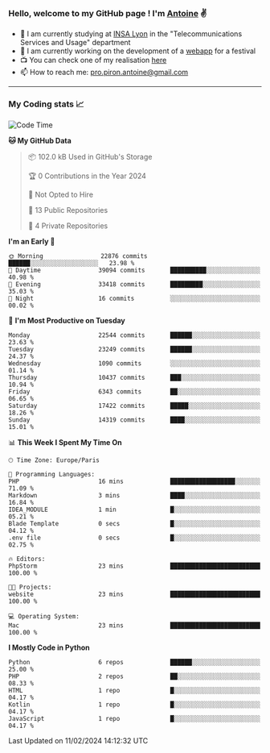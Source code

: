 ### Hello, welcome to my GitHub page ! I'm [Antoine](https://github.com/AntoinePiron) ✌️

- 🌱 I am currently studying at [INSA Lyon](https://www.insa-lyon.fr) in the "Telecommunications Services and Usage" department
- 🔭 I am currently working on the development of a [webapp](https://github.com/24HeuresINSA/Overbookd) for a festival
- 📺 You can check one of my realisation [here](https://astustc.fr)
- 📫 How to reach me: [pro.piron.antoine@gmail.com](mailto:pro.piron.antoine@gmail.com)

---

### My Coding stats 📈
<!--START_SECTION:waka-->
![Code Time](http://img.shields.io/badge/Code%20Time-204%20hrs%2015%20mins-blue)

**🐱 My GitHub Data** 

> 📦 102.0 kB Used in GitHub's Storage 
 > 
> 🏆 0 Contributions in the Year 2024
 > 
> 🚫 Not Opted to Hire
 > 
> 📜 13 Public Repositories 
 > 
> 🔑 4 Private Repositories 
 > 
**I'm an Early 🐤** 

```text
🌞 Morning                22876 commits       ██████░░░░░░░░░░░░░░░░░░░   23.98 % 
🌆 Daytime                39094 commits       ██████████░░░░░░░░░░░░░░░   40.98 % 
🌃 Evening                33418 commits       █████████░░░░░░░░░░░░░░░░   35.03 % 
🌙 Night                  16 commits          ░░░░░░░░░░░░░░░░░░░░░░░░░   00.02 % 
```
📅 **I'm Most Productive on Tuesday** 

```text
Monday                   22544 commits       ██████░░░░░░░░░░░░░░░░░░░   23.63 % 
Tuesday                  23249 commits       ██████░░░░░░░░░░░░░░░░░░░   24.37 % 
Wednesday                1090 commits        ░░░░░░░░░░░░░░░░░░░░░░░░░   01.14 % 
Thursday                 10437 commits       ███░░░░░░░░░░░░░░░░░░░░░░   10.94 % 
Friday                   6343 commits        ██░░░░░░░░░░░░░░░░░░░░░░░   06.65 % 
Saturday                 17422 commits       █████░░░░░░░░░░░░░░░░░░░░   18.26 % 
Sunday                   14319 commits       ████░░░░░░░░░░░░░░░░░░░░░   15.01 % 
```


📊 **This Week I Spent My Time On** 

```text
🕑︎ Time Zone: Europe/Paris

💬 Programming Languages: 
PHP                      16 mins             ██████████████████░░░░░░░   71.09 % 
Markdown                 3 mins              ████░░░░░░░░░░░░░░░░░░░░░   16.84 % 
IDEA_MODULE              1 min               █░░░░░░░░░░░░░░░░░░░░░░░░   05.21 % 
Blade Template           0 secs              █░░░░░░░░░░░░░░░░░░░░░░░░   04.12 % 
.env file                0 secs              █░░░░░░░░░░░░░░░░░░░░░░░░   02.75 % 

🔥 Editors: 
PhpStorm                 23 mins             █████████████████████████   100.00 % 

🐱‍💻 Projects: 
website                  23 mins             █████████████████████████   100.00 % 

💻 Operating System: 
Mac                      23 mins             █████████████████████████   100.00 % 
```

**I Mostly Code in Python** 

```text
Python                   6 repos             ██████░░░░░░░░░░░░░░░░░░░   25.00 % 
PHP                      2 repos             ██░░░░░░░░░░░░░░░░░░░░░░░   08.33 % 
HTML                     1 repo              █░░░░░░░░░░░░░░░░░░░░░░░░   04.17 % 
Kotlin                   1 repo              █░░░░░░░░░░░░░░░░░░░░░░░░   04.17 % 
JavaScript               1 repo              █░░░░░░░░░░░░░░░░░░░░░░░░   04.17 % 
```




 Last Updated on 11/02/2024 14:12:32 UTC
<!--END_SECTION:waka-->
